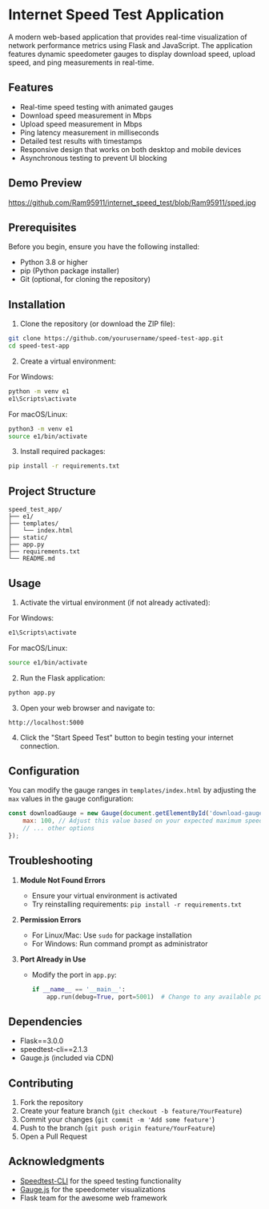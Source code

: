 # Internet Speed Test Application

A modern web-based application that provides real-time visualization of network performance metrics using Flask and JavaScript. The application features dynamic speedometer gauges to display download speed, upload speed, and ping measurements in real-time.

## Features

- Real-time speed testing with animated gauges
- Download speed measurement in Mbps
- Upload speed measurement in Mbps
- Ping latency measurement in milliseconds
- Detailed test results with timestamps
- Responsive design that works on both desktop and mobile devices
- Asynchronous testing to prevent UI blocking

## Demo Preview
https://github.com/Ram95911/internet_speed_test/blob/Ram95911/sped.jpg

## Prerequisites

Before you begin, ensure you have the following installed:
- Python 3.8 or higher
- pip (Python package installer)
- Git (optional, for cloning the repository)

## Installation

1. Clone the repository (or download the ZIP file):
```bash
git clone https://github.com/yourusername/speed-test-app.git
cd speed-test-app
```

2. Create a virtual environment:

For Windows:
```bash
python -m venv e1
e1\Scripts\activate
```

For macOS/Linux:
```bash
python3 -m venv e1
source e1/bin/activate
```

3. Install required packages:
```bash
pip install -r requirements.txt
```

## Project Structure
```
speed_test_app/
├── e1/
├── templates/
│   └── index.html
├── static/
├── app.py
├── requirements.txt
└── README.md
```

## Usage

1. Activate the virtual environment (if not already activated):

For Windows:
```bash
e1\Scripts\activate
```

For macOS/Linux:
```bash
source e1/bin/activate
```

2. Run the Flask application:
```bash
python app.py
```

3. Open your web browser and navigate to:
```
http://localhost:5000
```

4. Click the "Start Speed Test" button to begin testing your internet connection.

## Configuration

You can modify the gauge ranges in `templates/index.html` by adjusting the `max` values in the gauge configuration:

```javascript
const downloadGauge = new Gauge(document.getElementById('download-gauge')).setOptions({
    max: 100, // Adjust this value based on your expected maximum speed
    // ... other options
});
```

## Troubleshooting

1. **Module Not Found Errors**
   - Ensure your virtual environment is activated
   - Try reinstalling requirements: `pip install -r requirements.txt`

2. **Permission Errors**
   - For Linux/Mac: Use `sudo` for package installation
   - For Windows: Run command prompt as administrator

3. **Port Already in Use**
   - Modify the port in `app.py`:
     ```python
     if __name__ == '__main__':
         app.run(debug=True, port=5001)  # Change to any available port
     ```

## Dependencies

- Flask==3.0.0
- speedtest-cli==2.1.3
- Gauge.js (included via CDN)

## Contributing

1. Fork the repository
2. Create your feature branch (`git checkout -b feature/YourFeature`)
3. Commit your changes (`git commit -m 'Add some feature'`)
4. Push to the branch (`git push origin feature/YourFeature`)
5. Open a Pull Request


## Acknowledgments

- [Speedtest-CLI](https://github.com/sivel/speedtest-cli) for the speed testing functionality
- [Gauge.js](https://bernii.github.io/gauge.js/) for the speedometer visualizations
- Flask team for the awesome web framework

